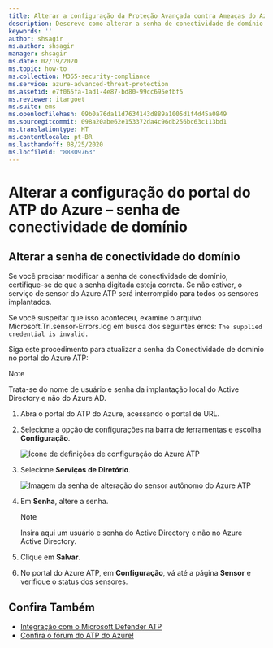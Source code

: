 ```yaml
---
title: Alterar a configuração da Proteção Avançada contra Ameaças do Azure – senha de conectividade de domínio
description: Descreve como alterar a senha de conectividade de domínio no sensor autônomo do Azure ATP.
keywords: ''
author: shsagir
ms.author: shsagir
manager: shsagir
ms.date: 02/19/2020
ms.topic: how-to
ms.collection: M365-security-compliance
ms.service: azure-advanced-threat-protection
ms.assetid: e7f065fa-1ad1-4e87-bd80-99cc695efbf5
ms.reviewer: itargoet
ms.suite: ems
ms.openlocfilehash: 09b0a76da11d7634143d889a1005d1f4d45a0849
ms.sourcegitcommit: 098a20abe62e153372da4c96db256bc63c113bd1
ms.translationtype: HT
ms.contentlocale: pt-BR
ms.lasthandoff: 08/25/2020
ms.locfileid: "88809763"
---
```

# <a name="change-azure-atp-portal-configuration---domain-connectivity-password"></a>Alterar a configuração do portal do ATP do Azure – senha de conectividade de domínio

## <a name="change-the-domain-connectivity-password"></a>Alterar a senha de conectividade do domínio

Se você precisar modificar a senha de conectividade de domínio, certifique-se de que a senha digitada esteja correta. Se não estiver, o serviço de sensor do Azure ATP será interrompido para todos os sensores implantados.

Se você suspeitar que isso aconteceu, examine o arquivo Microsoft.Tri.sensor-Errors.log em busca dos seguintes erros: `The supplied credential is invalid.`

Siga este procedimento para atualizar a senha da Conectividade de domínio no portal do Azure ATP:

> [!NOTE]
> Trata-se do nome de usuário e senha da implantação local do Active Directory e não do Azure AD.

1. Abra o portal do ATP do Azure, acessando o portal de URL.

1. Selecione a opção de configurações na barra de ferramentas e escolha **Configuração**.

    ![Ícone de definições de configuração do Azure ATP](media/atp-config-menu.png)

1. Selecione **Serviços de Diretório**.

    ![Imagem da senha de alteração do sensor autônomo do Azure ATP](media/directory-services.png)

1. Em **Senha**, altere a senha.

    > [!NOTE]
    > Insira aqui um usuário e senha do Active Directory e não no Azure Active Directory.

1. Clique em **Salvar**.

1. No portal do Azure ATP, em **Configuração**, vá até a página **Sensor** e verifique o status dos sensores.

## <a name="see-also"></a>Confira Também

- [Integração com o Microsoft Defender ATP](integrate-wd-atp.md)
- [Confira o fórum do ATP do Azure!](https://aka.ms/azureatpcommunity)
